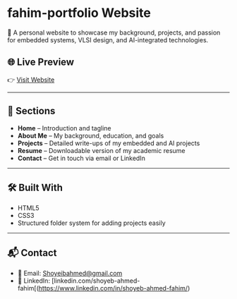 # fahim-portfolio Website

🚀 A personal website to showcase my background, projects, and passion for embedded systems, VLSI design, and AI-integrated technologies.

## 🌐 Live Preview
👉 [Visit Website](https://shoyeib.github.io/fahim-portfolio/)  


---

## 📂 Sections

- **Home** – Introduction and tagline
- **About Me** – My background, education, and goals
- **Projects** – Detailed write-ups of my embedded and AI projects
- **Resume** – Downloadable version of my academic resume
- **Contact** – Get in touch via email or LinkedIn

---

## 🛠️ Built With

- HTML5
- CSS3
- Structured folder system for adding projects easily

---

## 📬 Contact

- 📧 Email: Shoyeibahmed@gmail.com
- 🔗 LinkedIn: [linkedin.com/shoyeb-ahmed-fahim[(https://www.linkedin.com/in/shoyeb-ahmed-fahim/)
